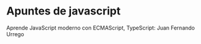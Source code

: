 # Apuntes de javascript

Aprende JavaScript moderno con ECMAScript, TypeScript: Juan Fernando Urrego
